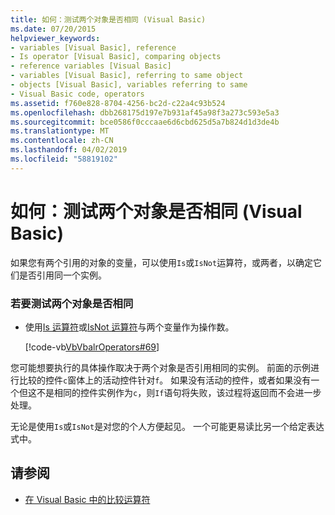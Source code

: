 ```yaml
---
title: 如何：测试两个对象是否相同 (Visual Basic)
ms.date: 07/20/2015
helpviewer_keywords:
- variables [Visual Basic], reference
- Is operator [Visual Basic], comparing objects
- reference variables [Visual Basic]
- variables [Visual Basic], referring to same object
- objects [Visual Basic], variables referring to same
- Visual Basic code, operators
ms.assetid: f760e828-8704-4256-bc2d-c22a4c93b524
ms.openlocfilehash: dbb268175d197e7b931af45a98f3a273c593e5a3
ms.sourcegitcommit: bce0586f0cccaae6d6cbd625d5a7b824d1d3de4b
ms.translationtype: MT
ms.contentlocale: zh-CN
ms.lasthandoff: 04/02/2019
ms.locfileid: "58819102"
---
```

# <a name="how-to-test-whether-two-objects-are-the-same-visual-basic"></a>如何：测试两个对象是否相同 (Visual Basic)
如果您有两个引用的对象的变量，可以使用`Is`或`IsNot`运算符，或两者，以确定它们是否引用同一个实例。  
  
### <a name="to-test-whether-two-objects-are-the-same"></a>若要测试两个对象是否相同  
  
-   使用[Is 运算符](../../../../visual-basic/language-reference/operators/is-operator.md)或[IsNot 运算符](../../../../visual-basic/language-reference/operators/isnot-operator.md)与两个变量作为操作数。  
  
     [!code-vb[VbVbalrOperators#69](~/samples/snippets/visualbasic/VS_Snippets_VBCSharp/VbVbalrOperators/VB/Class1.vb#69)]  
  
 您可能想要执行的具体操作取决于两个对象是否引用相同的实例。 前面的示例进行比较的控件`c`窗体上的活动控件针对`f`。 如果没有活动的控件，或者如果没有一个但这不是相同的控件实例作为`c`，则`If`语句将失败，该过程将返回而不会进一步处理。  
  
 无论是使用`Is`或`IsNot`是对您的个人方便起见。 一个可能更易读比另一个给定表达式中。  
  
## <a name="see-also"></a>请参阅

- [在 Visual Basic 中的比较运算符](../../../../visual-basic/programming-guide/language-features/operators-and-expressions/comparison-operators.md)
